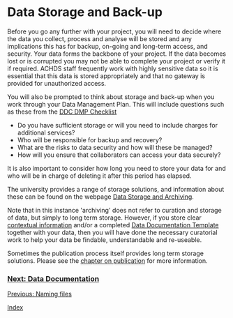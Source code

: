 # Data Storage and Back-up

Before you go any further with your project, you will need to decide where the data you collect, process and analyse will be stored and any implications this has for backup, on-going and long-term access, and security. Your data forms the backbone of your project. If the data becomes lost or is corrupted you may not be able to complete your project or verify it if required. ACHDS staff frequently work with highly sensitive data so it is essential that this data is stored appropriately and that no gateway is provided for unauthorized access.

You will also be prompted to think about storage and back-up when you work through your Data Management Plan. This will include questions such as these from the [DDC DMP Checklist](https://www.dcc.ac.uk/sites/default/files/documents/resource/DMP/DMP-checklist-flyer.pdf)

* Do you have sufficient storage or will you need to include charges for additional services?
* Who will be responsible for backup and recovery?
* What are the risks to data security and how will these be managed?
* How will you ensure that collaborators can access your data securely?

It is also important to consider how long you need to store your data for and who will be in charge of deleting it after this period has elapsed.

The university provides a range of storage solutions, and information about these can be found on the webpage [Data Storage and Archiving](https://www.abdn.ac.uk/staffnet/working-here/it-services/datastorage.php#panel2066).  

Note that in this instance 'archiving' does not refer to curation and storage of data, but simply to long term storage.  However, if you store clear [contextual information](data-documentation.md) and/or a completed [Data Documentation Template](https://github.com/AbdnCHDS/DataDocumentationTemplate) together with your data, then you will have done the necessary curatorial work to help your data be findable, understandable and re-useable.

Sometimes the publication process itself provides long term storage solutions.  Please see the [chapter on publication](publishing.md) for more information.

### [Next: Data Documentation](data-documentation.md)
[Previous: Naming files](filenames.md)

[Index](index.md)
